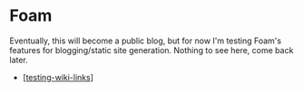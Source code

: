 # Foam

Eventually, this will become a public blog, but for now I'm testing Foam's features for blogging/static site generation. Nothing to see here, come back later.

- [[testing-wiki-links]]

[testing-wiki-links]: testing-wiki-links.md "Testing wiki links"
